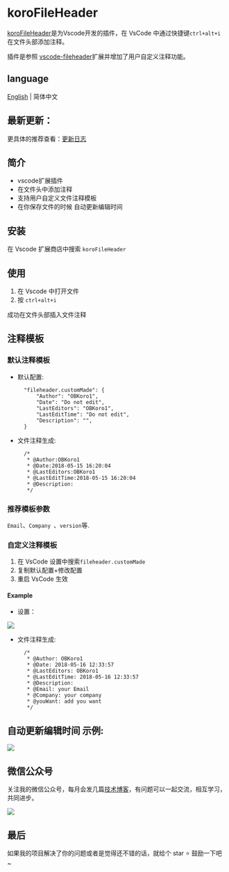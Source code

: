 # koroFileHeader 

[koroFileHeader](https://github.com/OBKoro1/koro1FileHeader)是为Vscode开发的插件，在 VsCode 中通过快捷键`ctrl+alt+i`在文件头部添加注释。

插件是参照 [vscode-fileheader](https://github.com/zhaopengme/vscode-fileheader.git)扩展并增加了用户自定义注释功能。

## language

[English](https://github.com/OBKoro1/koro1FileHeader/blob/master/README.md) | 简体中文

## 最新更新：

<!-- TODO: 翻译成英文 -->
更具体的推荐查看：[更新日志]()


## 简介

* vscode扩展插件
* 在文件头中添加注释
* 支持用户自定义文件注释模板
* 在你保存文件的时候 自动更新编辑时间

## 安装

在 Vscode 扩展商店中搜索 `koroFileHeader`

## 使用

1. 在 Vscode 中打开文件
2. 按 `ctrl+alt+i`

成功在文件头部插入文件注释

## 注释模板

### 默认注释模板

* 默认配置:

        "fileheader.customMade": {
            "Author": "OBKoro1",
            "Date": "Do not edit",
            "LastEditors": "OBKoro1",
            "LastEditTime": "Do not edit",
            "Description": "",
        }

* 文件注释生成:

        /*
         * @Author:OBKoro1
         * @Date:2018-05-15 16:20:04
         * @LastEditors:OBKoro1
         * @LastEditTime:2018-05-15 16:20:04
         * @Description:
         */

### 推荐模板参数

`Email`、`Company `、`version`等.

### 自定义注释模板

1. 在 VsCode 设置中搜索`fileheader.customMade`
2. 复制默认配置+修改配置
3. 重启 VsCode 生效


#### Example

* 设置：

![](https://ww1.sinaimg.cn/large/005Y4rCogy1frd5d7eg0tj30o10800ty.jpg)

* 文件注释生成:

        /*
         * @Author: OBKoro1
         * @Date: 2018-05-16 12:33:57
         * @LastEditors: OBKoro1
         * @LastEditTime: 2018-05-16 12:33:57
         * @Description: 
         * @Email: your Email
         * @Company: your company
         * @youWant: add you want
         */

## 自动更新编辑时间 示例:

![](https://ww1.sinaimg.cn/large/005Y4rCogy1frcys5ftdfg30bh07igmo.gif)

## 微信公众号

关注我的微信公众号，每月会发几篇[技术博客](http://obkoro1.com/)，有问题可以一起交流，相互学习，共同进步。

![](https://ww1.sinaimg.cn/large/005Y4rCogy1fr8oubn0d3j309k09k3yg.jpg)

## 最后

如果我的项目解决了你的问题或者是觉得还不错的话，就给个 star ⭐️ 鼓励一下吧~